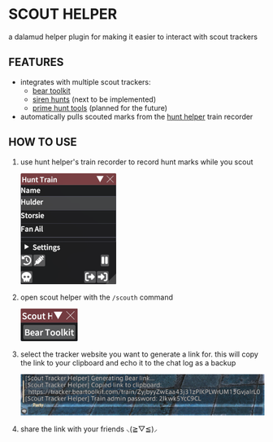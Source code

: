 # SCOUT HELPER

a dalamud helper plugin for making it easier to interact with scout trackers

## FEATURES

* integrates with multiple scout trackers:
	* [bear toolkit](https://tracker.beartoolkit.com/train)
	* [siren hunts](https://www.sirenhunts.com/scouting) (next to be implemented)
	* [prime hunt tools](https://prime-hunt-tools.web.app/#/) (planned for the
	  future)
* automatically pulls scouted marks from the
	[hunt helper](https://github.com/imaginary-png/HuntHelper) train recorder

## HOW TO USE

1. use hunt helper's train recorder to record hunt marks while you scout

   ![hunt helper train recorder](./images/hunt-helper-train.png)

2. open scout helper with the `/scouth` command

   ![scout helper main window](./images/image1.png)

3. select the tracker website you want to generate a link for. this will copy
   the link to your clipboard and echo it to the chat log as a backup

   ![scout helper main window](./images/image2.png)

4. share the link with your friends ⸜(≧▽≦)⸝
